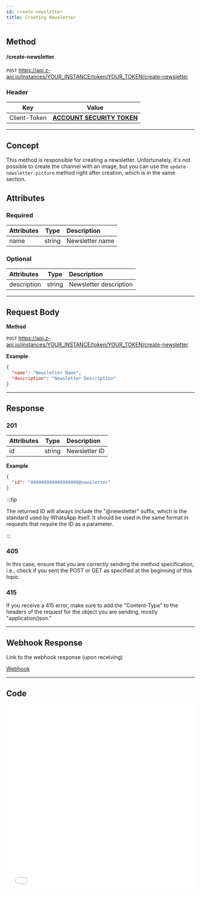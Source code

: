 ```yaml
---
id: create-newsletter
title: Creating Newsletter
---
```


## Method

#### /create-newsletter

`POST` https://api.z-api.io/instances/YOUR_INSTANCE/token/YOUR_TOKEN/create-newsletter

### Header

|      Key       |            Value            |
| :------------: |     :-----------------:     |
|  Client-Token  | **[ACCOUNT SECURITY TOKEN](../security/client-token)** |

---

## Concept

This method is responsible for creating a newsletter. Unfortunately, it's not possible to create the channel with an image, but you can use the `update-newsletter-picture` method right after creation, which is in the same section.

## Attributes

### Required

| Attributes | Type    | Description    |
| :--------- | :-----: | :------------- |
| name       | string  | Newsletter name    |

### Optional

| Attributes   | Type   | Description       |
| :----------- | :----: | :---------------- |
| description | string | Newsletter description |

---


## Request Body

**Method**

`POST` https://api.z-api.io/instances/YOUR_INSTANCE/token/YOUR_TOKEN/create-newsletter

**Example**

```json
{
  "name": "Newsletter Name",
  "description": "Newsletter Description"
}
```

---


## Response

### 201

| Attributes   | Type   | Description             |
| :----------- | :----: | :------------------------ |
| id           | string | Newsletter ID          |

**Example**

```json
{
  "id": "999999999999999999@newsletter"
}
```

:::tip

The returned ID will always include the "@newsletter" suffix, which is the standard used by WhatsApp itself. It should be used in the same format in requests that require the ID as a parameter.

:::

### 405

In this case, ensure that you are correctly sending the method specification, i.e., check if you sent the POST or GET as specified at the beginning of this topic.

### 415

If you receive a 415 error, make sure to add the "Content-Type" to the headers of the request for the object you are sending, mostly "application/json."

---

## Webhook Response

Link to the webhook response (upon receiving)

[Webhook](../webhooks/on-message-received#response)

---

## Code

<iframe src="//api.apiembed.com/?source=https://raw.githubusercontent.com/Z-API/z-api-docs/main/json-examples/create-newsletter.json&targets=all" frameborder="0" scrolling="no" width="100%" height="500px" seamless></iframe>
